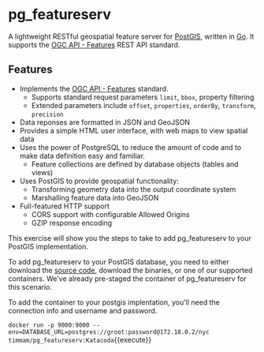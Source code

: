 # pg_featureserv

A lightweight RESTful geospatial feature server for [PostGIS](https://postgis.net/), written in [Go](https://golang.org/).
It supports the [OGC API - Features](http://docs.opengeospatial.org/is/17-069r3/17-069r3.html) REST API standard.

## Features

* Implements the [OGC API - Features](http://docs.opengeospatial.org/is/17-069r3/17-069r3.html) standard.
  * Supports standard request parameters `limit`, `bbox`, property filtering
  * Extended parameters include `offset`, `properties`, `orderBy`, `transform`, `precision`
* Data reponses are formatted in JSON and GeoJSON
* Provides a simple HTML user interface, with web maps to view spatial data
* Uses the power of PostgreSQL to reduce the amount of code
  and to make data definition easy and familiar.
  * Feature collections are defined by database objects (tables and views)
* Uses PostGIS to provide geospatial functionality:
  * Transforming geometry data into the output coordinate system
  * Marshalling feature data into GeoJSON
* Full-featured HTTP support
  * CORS support with configurable Allowed Origins
  * GZIP response encoding

This exercise will show you the steps to take to add pg_featureserv to your PostGIS implementation. 

To add pg_featureserv to your PostGIS database, you need to either download the [source code](https://github.com/CrunchyData/pg_featureserv), download the binaries, or one of our supported containers. We've already pre-staged the container of pg_featureserv for this scenario. 

To add the container to your postgis implentation, you'll need the connection info and username and password. 

```docker run -p 9000:9000 --env=DATABASE_URL=postgres://groot:password@172.18.0.2/nyc timmam/pg_featureserv:Katacoda```{{execute}}

